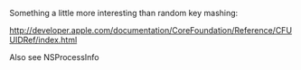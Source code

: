 Something a little more interesting than random key mashing:

http://developer.apple.com/documentation/CoreFoundation/Reference/CFUUIDRef/index.html

Also see NSProcessInfo
